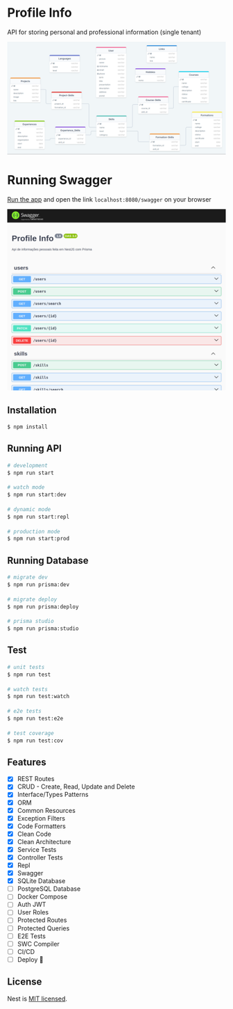 # Profile Info

API for storing personal and professional information (single tenant)

![modelo](diagram.png)

# Running Swagger

[Run the app](#running-api) and open the link `localhost:8080/swagger` on your browser

![swagger](swagger.png)

## Installation

```bash
$ npm install
```

## Running API

```bash
# development
$ npm run start

# watch mode
$ npm run start:dev

# dynamic mode
$ npm run start:repl

# production mode
$ npm run start:prod
```

## Running Database

```bash
# migrate dev
$ npm run prisma:dev

# migrate deploy
$ npm run prisma:deploy

# prisma studio
$ npm run prisma:studio
```

## Test

```bash
# unit tests
$ npm run test

# watch tests
$ npm run test:watch

# e2e tests
$ npm run test:e2e

# test coverage
$ npm run test:cov
```

## Features

- [x] REST Routes
- [x] CRUD - Create, Read, Update and Delete
- [x] Interface/Types Patterns
- [x] ORM
- [x] Common Resources
- [x] Exception Filters
- [x] Code Formatters
- [x] Clean Code
- [x] Clean Architecture
- [x] Service Tests
- [x] Controller Tests
- [x] Repl
- [x] Swagger
- [x] SQLite Database
- [ ] PostgreSQL Database
- [ ] Docker Compose
- [ ] Auth JWT
- [ ] User Roles
- [ ] Protected Routes
- [ ] Protected Queries
- [ ] E2E Tests
- [ ] SWC Compiler
- [ ] CI/CD
- [ ] Deploy 🚀

## License

Nest is [MIT licensed](LICENSE).